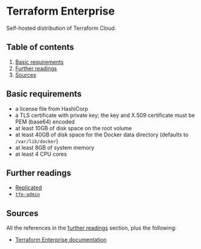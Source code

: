 # Terraform Enterprise

Self-hosted distribution of Terraform Cloud.

## Table of contents <!-- omit in toc -->

1. [Basic requirements](#basic-requirements)
1. [Further readings](#further-readings)
1. [Sources](#sources)

## Basic requirements

- a license file from HashiCorp
- a TLS certificate with private key; the key and X.509 certificate must be PEM (base64) encoded
- at least 10GB of disk space on the root volume
- at least 40GB of disk space for the Docker data directory (defaults to `/var/lib/docker`)
- at least 8GB of system memory
- at least 4 CPU cores

## Further readings

- [Replicated]
- [`tfe-admin`][tfe-admin]

## Sources

All the references in the [further readings] section, plus the following:

- [Terraform Enterprise documentation]

<!-- project's references -->
[terraform enterprise documentation]: https://developer.hashicorp.com/terraform/enterprise

<!-- in-article references -->
[further readings]: #further-readings

<!-- internal references -->
[replicated]: replicated.md
[tfe-admin]: tfe-admin.md

<!-- external references -->
